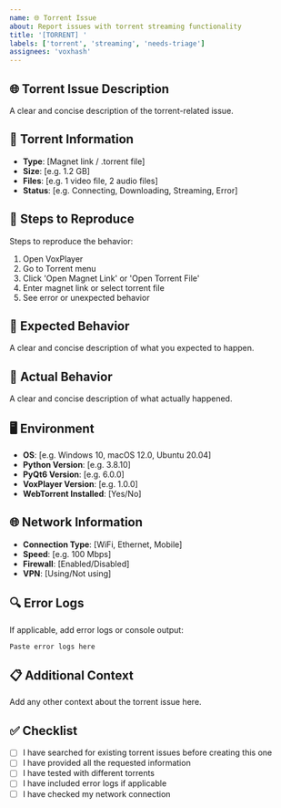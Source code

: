```yaml
---
name: 🌐 Torrent Issue
about: Report issues with torrent streaming functionality
title: '[TORRENT] '
labels: ['torrent', 'streaming', 'needs-triage']
assignees: 'voxhash'
---
```


## 🌐 Torrent Issue Description
A clear and concise description of the torrent-related issue.

## 🔗 Torrent Information
- **Type**: [Magnet link / .torrent file]
- **Size**: [e.g. 1.2 GB]
- **Files**: [e.g. 1 video file, 2 audio files]
- **Status**: [e.g. Connecting, Downloading, Streaming, Error]

## 🔄 Steps to Reproduce
Steps to reproduce the behavior:
1. Open VoxPlayer
2. Go to Torrent menu
3. Click 'Open Magnet Link' or 'Open Torrent File'
4. Enter magnet link or select torrent file
5. See error or unexpected behavior

## 🎯 Expected Behavior
A clear and concise description of what you expected to happen.

## 📱 Actual Behavior
A clear and concise description of what actually happened.

## 🖥️ Environment
- **OS**: [e.g. Windows 10, macOS 12.0, Ubuntu 20.04]
- **Python Version**: [e.g. 3.8.10]
- **PyQt6 Version**: [e.g. 6.0.0]
- **VoxPlayer Version**: [e.g. 1.0.0]
- **WebTorrent Installed**: [Yes/No]

## 🌐 Network Information
- **Connection Type**: [WiFi, Ethernet, Mobile]
- **Speed**: [e.g. 100 Mbps]
- **Firewall**: [Enabled/Disabled]
- **VPN**: [Using/Not using]

## 🔍 Error Logs
If applicable, add error logs or console output:

```
Paste error logs here
```

## 📋 Additional Context
Add any other context about the torrent issue here.

## ✅ Checklist
- [ ] I have searched for existing torrent issues before creating this one
- [ ] I have provided all the requested information
- [ ] I have tested with different torrents
- [ ] I have included error logs if applicable
- [ ] I have checked my network connection
